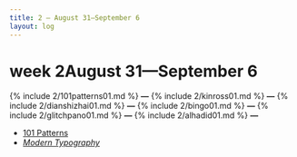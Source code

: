 ```yaml
---
title: 2 — August 31—September 6
layout: log
---
```


# <span id="title">week 2</span><span id="date">August 31—September 6</span>

{% include 2/101patterns01.md %}
**—**
{% include 2/kinross01.md %}
**—**
{% include 2/dianshizhai01.md %}
**—**
{% include 2/bingo01.md %}
**—**
{% include 2/glitchpano01.md %}
**—**
{% include 2/alhadid01.md %}
**—**



<nav>
  <ul>
    <li><a href="#101patterns01">101 Patterns</a></li>
    <li><a href="#kinross01"><i>Modern Typography</i></a></li>
  </ul>
</nav>
